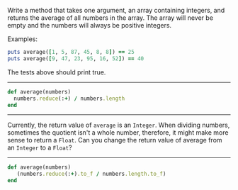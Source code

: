Write a method that takes one argument, an array containing integers, and returns the average of all numbers in the array. The array will never be empty and the numbers will always be positive integers.

Examples:
```ruby
puts average([1, 5, 87, 45, 8, 8]) == 25
puts average([9, 47, 23, 95, 16, 52]) == 40
```
The tests above should print true.

---

```ruby
def average(numbers)
  numbers.reduce(:+) / numbers.length
end
```

---

Currently, the return value of `average` is an `Integer`. When dividing numbers, sometimes the quotient isn't a whole number, therefore, it might make more sense to return a `Float`. Can you change the return value of average from an `Integer` to a `Float`?

---
```ruby
def average(numbers)
   (numbers.reduce(:+).to_f / numbers.length.to_f)
end
```